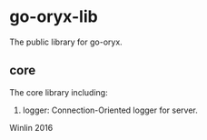 # go-oryx-lib

The public library for go-oryx.

## core

The core library including:

1. logger: Connection-Oriented logger for server.

Winlin 2016
